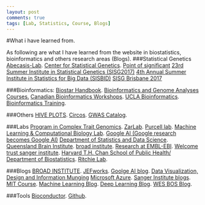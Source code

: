 ```yaml
---
layout: post
comments: true
tags: [Lab, Statistics, Course, Blogs]
---
```


#What i have learned from.

As following are what I have learned from the website in biostatistics, bioinformatics and others research areas (Blogs).
###Statistical Genetics
[Abecasis-Lab](https://genome.sph.umich.edu/wiki/Abecasis_Lab).
[Center for Statistical Genetics](https://statgen.research.bcm.edu/index.php/Main_Page).
[Point of significant](https://www.nature.com/collections/qghhqm/pointsofsignificance)
[23rd Summer Institute in Statistical Genetics (SISG2017)](https://www.biostat.washington.edu/suminst/sisg)
[4th Annual Summer Institute in Statistics for Big Data (SISBID)](https://www.biostat.washington.edu/suminst/sisbid)
[SISG Brisbane 2017](http://cnsgenomics.com/sisg/modules.html)

###Bioinformatics:
[Biostar Handbook](https://biostar.myshopify.com/).
[Bioinformatics and Genome Analyses Courses.](https://webext.pasteur.fr/tekaia/BGA_courses.html)
[Canadian Bioinformatics Workshops](https://bioinformaticsdotca.github.io/).
[UCLA Bioinformatics](https://bioinformatics.ucla.edu/).
[Bioinformatics Training](https://training.csx.cam.ac.uk/bioinformatics/search?offset=0&limit=10&course_date_facet_shown=true&scheduled=on).

###Others
[HIVE PLOTS](http://www.hiveplot.net/).
[Circos](http://circos.ca/).
[GWAS Catalog](http://www.ebi.ac.uk/gwas/).

###Labs
[Program in Complex Trait Genomics](http://cnsgenomics.com/).
[ZarLab](http://zarlab.cs.ucla.edu/).
[Purcell lab](http://zzz.bwh.harvard.edu/index.html).
[Machine Learning & Computational Biology Lab](https://www.bsse.ethz.ch/mlcb).
[Google AI (Google research becomes Google AI)](https://ai.googleblog.com/)
[Department of Statistics and Data Science](https://statistics.yale.edu/).
[Queensland Brain Institute](https://qbi.uq.edu.au/).
[broad institute](https://www.broadinstitute.org/).
[Research at EMBL-EBI](https://www.ebi.ac.uk/research).
[Welcome trust sanger institute](https://www.sanger.ac.uk/).
[Harvard T.H. Chan School of Public Health/ Department of Biostatistics](https://www.hsph.harvard.edu/biostatistics/).
[Ritchie Lab](https://ritchielab.org/).

###Blogs
[BROAD INSTITUTE](https://www.broadinstitute.org/news?type=blog).
[JEFworks](http://jef.works/blog/).
[Goolge AI blog](https://ai.googleblog.com/).
[Data Visualization, Design and Information Munging](http://mkweb.bcgsc.ca/)
[Microsoft Azure](https://azure.microsoft.com/en-us/blog/).
[Sanger Institute blogs](https://sangerinstitute.blog/).
[MIT Course](https://learning-modules.mit.edu/guide/index.html#courses).
[Machine Learning Blog](https://blogs.technet.microsoft.com/machinelearning/).
[Deep Learning Blog](https://blogs.technet.microsoft.com/machinelearning/tag/deep-learning/).
[WES BOS Blog](https://wesbos.com/blog/).

###Tools
[Bioconductor](http://www.bioconductor.org/).
[Github](https://github.com/).
